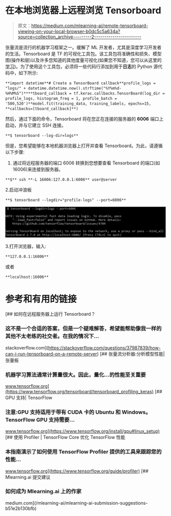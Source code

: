 # 在本地浏览器上远程浏览 Tensorboard

> 原文：<https://medium.com/mlearning-ai/remote-tensorboard-viewing-on-your-local-browser-b0dc5c5a634a?source=collection_archive---------2----------------------->

张量流是流行的机器学习框架之一。缓解了 ML 开发者，尤其是深度学习开发者的生活。Tensorboard 是 TF 的可视化工具包。该工具包将准确性和损失、模型图(操作和层)以及许多您知道的其他度量可视化(如果您不知道，您可以从这里的[学习](https://www.tensorflow.org/tensorboard))。为了使用这个工具包，必须将一些代码行添加到用于**日志**的 Python 源代码中，如下所示:

```
**import datetime**# Create a TensorBoard callback**profile_logs = "logs/" + datetime.datetime.now().strftime("%Y%m%d-%H%M%S")****tboard_callback = tf.keras.callbacks.TensorBoard(log_dir = profile_logs, histogram_freq = 1, profile_batch = '500,520')**model.fit(training_data, training_labels, epochs=15,   **callbacks=[tboard_callback]**)
```

然后，通过下面的命令，Tensorboard 将在您正在连接的服务器的 **6006** 端口上启动，并与它建立 SSH 连接。

```
**$ tensorboard --log-dir=logs**
```

但是，您希望能够在本地机器浏览器上打开并查看 Tensorboard。为此，请遵循以下步骤:

1.  通过将远程服务器的端口 6006 转换到您想要查看 Tensorboard 的端口(如 16006)来连接到服务器。

```
**$** ssh **-L 16006:127.0.0.1:6006** user@server
```

2.启动冲浪板

```
**$ tensorboard --logdir="profile-logs" --port=6006**
```

![](img/bfb3d0a9514f2d517cf5af1bac22c72f.png)

3.打开浏览器，输入:

```
**127.0.0.1:16006**
```

或者

```
**localhost:16006**
```

# 参考和有用的链接

[](https://stackoverflow.com/questions/37987839/how-can-i-run-tensorboard-on-a-remote-server) [## 如何在远程服务器上运行 Tensorboard？

### 这不是一个合适的答案，但是一个疑难解答，希望能帮助像我一样的其他不太老练的社交者。在我的情况下…

stackoverflow.com](https://stackoverflow.com/questions/37987839/how-can-i-run-tensorboard-on-a-remote-server) [](https://www.tensorflow.org/tensorboard/tensorboard_profiling_keras) [## 张量流分析器:分析模型性能|张量板

### 机器学习算法通常计算量很大。因此，量化…的性能至关重要

www.tensorflow.org](https://www.tensorflow.org/tensorboard/tensorboard_profiling_keras) [](https://www.tensorflow.org/install/gpu#linux_setup) [## GPU 支持| TensorFlow

### 注意:GPU 支持适用于带有 CUDA 卡的 Ubuntu 和 Windows。TensorFlow GPU 支持需要…

www.tensorflow.org](https://www.tensorflow.org/install/gpu#linux_setup) [](https://www.tensorflow.org/guide/profiler) [## 使用 Profiler | TensorFlow Core 优化 TensorFlow 性能

### 本指南演示了如何使用 TensorFlow Profiler 提供的工具来跟踪您的性能…

www.tensorflow.org](https://www.tensorflow.org/guide/profiler) [](/mlearning-ai/mlearning-ai-submission-suggestions-b51e2b130bfb) [## Mlearning.ai 提交建议

### 如何成为 Mlearning.ai 上的作家

medium.com](/mlearning-ai/mlearning-ai-submission-suggestions-b51e2b130bfb)